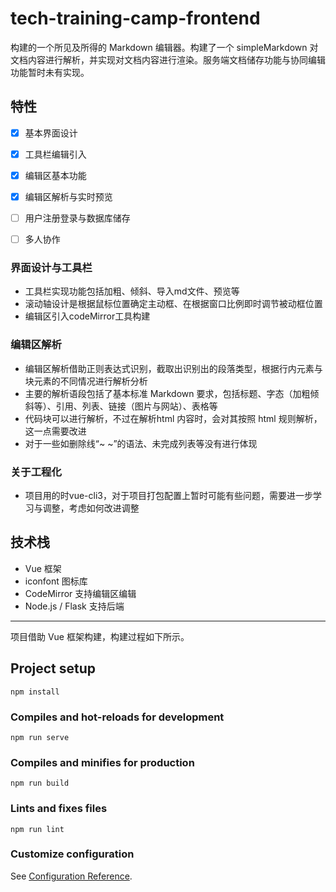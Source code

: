 # tech-training-camp-frontend


构建的一个所见及所得的 Markdown 编辑器。构建了一个 simpleMarkdown 对文档内容进行解析，并实现对文档内容进行渲染。服务端文档储存功能与协同编辑功能暂时未有实现。

## 特性

- [x] 基本界面设计
- [x] 工具栏编辑引入
- [x] 编辑区基本功能
- [x] 编辑区解析与实时预览
- [ ] 用户注册登录与数据库储存
- [ ] 多人协作


### 界面设计与工具栏

-  工具栏实现功能包括加粗、倾斜、导入md文件、预览等
-  滚动轴设计是根据鼠标位置确定主动框、在根据窗口比例即时调节被动框位置
-  编辑区引入codeMirror工具构建

### 编辑区解析

-   编辑区解析借助正则表达式识别，截取出识别出的段落类型，根据行内元素与块元素的不同情况进行解析分析
-   主要的解析语段包括了基本标准 Markdown 要求，包括标题、字态（加粗倾斜等）、引用、列表、链接（图片与网站）、表格等
-   代码块可以进行解析，不过在解析html 内容时，会对其按照 html 规则解析，这一点需要改进
-   对于一些如删除线“~ ~”的语法、未完成列表等没有进行体现


### 关于工程化
-   项目用的时vue-cli3，对于项目打包配置上暂时可能有些问题，需要进一步学习与调整，考虑如何改进调整


## 技术栈
-  Vue 框架
-  iconfont 图标库
-  CodeMirror 支持编辑区编辑
-  Node.js / Flask 支持后端


-----
项目借助 Vue 框架构建，构建过程如下所示。

## Project setup
```
npm install
```

### Compiles and hot-reloads for development
```
npm run serve
```

### Compiles and minifies for production
```
npm run build
```

### Lints and fixes files
```
npm run lint
```

### Customize configuration
See [Configuration Reference](https://cli.vuejs.org/config/).

